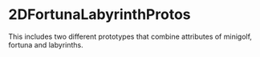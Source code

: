 # 2DFortunaLabyrinthProtos

This includes two different prototypes that combine attributes of minigolf, fortuna and labyrinths.
